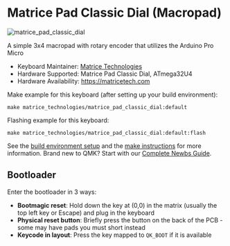 # Matrice Pad Classic Dial (Macropad)

![matrice_pad_classic_dial](https://imgur.com/jFtaiCh)

A simple 3x4 macropad with rotary encoder that utilizes the Arduino Pro Micro

* Keyboard Maintainer: [Matrice Technologies](https://github.com/matricetechnologies)
* Hardware Supported: Matrice Pad Classic Dial, ATmega32U4
* Hardware Availability: https://matricetech.com

Make example for this keyboard (after setting up your build environment):

    make matrice_technologies/matrice_pad_classic_dial:default

Flashing example for this keyboard:

    make matrice_technologies/matrice_pad_classic_dial:default:flash

See the [build environment setup](https://docs.qmk.fm/#/getting_started_build_tools) and the [make instructions](https://docs.qmk.fm/#/getting_started_make_guide) for more information. Brand new to QMK? Start with our [Complete Newbs Guide](https://docs.qmk.fm/#/newbs).

## Bootloader

Enter the bootloader in 3 ways:

* **Bootmagic reset**: Hold down the key at (0,0) in the matrix (usually the top left key or Escape) and plug in the keyboard
* **Physical reset button**: Briefly press the button on the back of the PCB - some may have pads you must short instead
* **Keycode in layout**: Press the key mapped to `QK_BOOT` if it is available
